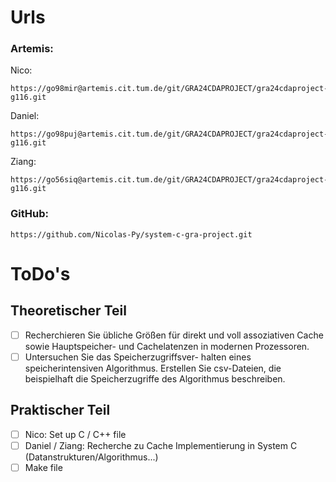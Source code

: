 # Urls
### Artemis:
Nico:
```
https://go98mir@artemis.cit.tum.de/git/GRA24CDAPROJECT/gra24cdaproject-g116.git
```
Daniel:
```
https://go98puj@artemis.cit.tum.de/git/GRA24CDAPROJECT/gra24cdaproject-g116.git
```
Ziang:
```
https://go56siq@artemis.cit.tum.de/git/GRA24CDAPROJECT/gra24cdaproject-g116.git
```
### GitHub:
```
https://github.com/Nicolas-Py/system-c-gra-project.git
```

# ToDo's
## Theoretischer Teil
- [ ] Recherchieren Sie übliche Größen für direkt und voll assoziativen Cache sowie Hauptspeicher- und Cachelatenzen in modernen Prozessoren.
- [ ] Untersuchen Sie das Speicherzugriffsver- halten eines speicherintensiven Algorithmus. Erstellen Sie csv-Dateien, die beispielhaft die Speicherzugriffe des Algorithmus beschreiben.

## Praktischer Teil
- [ ] Nico: Set up C / C++ file
- [ ] Daniel / Ziang: Recherche zu Cache Implementierung in System C (Datanstrukturen/Algorithmus...)
- [ ] Make file
